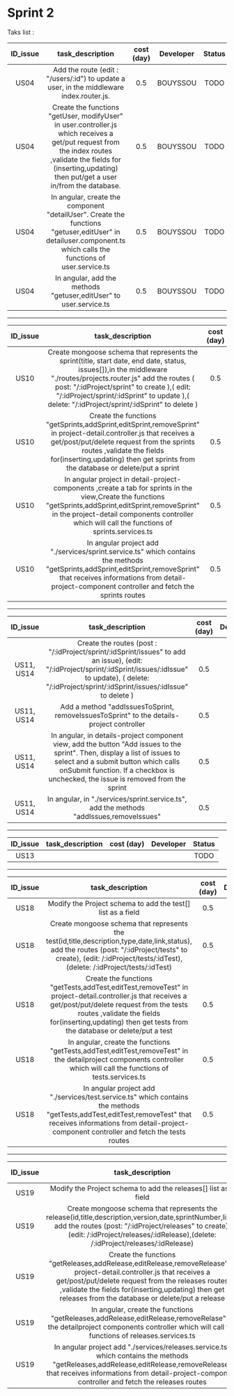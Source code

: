 # Sprint 2

Taks list :

| ID_issue | task_description | cost (day) | Developer | Status |
| :-: | :-: | :-: | :-: | :-: |
| US04 | Add the route (edit : "/users/:id") to update a user, in the middleware index.router.js. | 0.5 |BOUYSSOU | TODO |
| US04 | Create the functions "getUser, modifyUser" in user.controller.js which receives a get/put request from the index routes ,validate the fields for (inserting,updating) then put/get a user in/from the database. | 0.5 | BOUYSSOU | TODO |
| US04 | In angular, create the component "detailUser". Create the functions "getuser,editUser" in detailuser.component.ts which calls the functions of user.service.ts| 0.5 | BOUYSSOU | TODO |
| US04 | In angular, add the methods "getuser,editUser" to user.service.ts| 0.5 | BOUYSSOU | TODO |

----------------------------------------------------------------------------------------------------------------------

| ID_issue | task_description | cost (day) | Developer | Status |
| :-: | :-: | :-: | :-: | :-: |
| US10 | Create mongoose schema that represents the sprint(title, start date, end date, status, issues[]),in the middleware "./routes/projects.router.js" add the routes ( post: "/:idProject/sprint" to create ),( edit: "/:idProject/sprint/:idSprint" to update ),( delete: "/:idProject/sprint/:idSprint" to delete ) | 0.5 | MARTINEAU | DONE |
| US10 | Create the functions "getSprints,addSprint,editSprint,removeSprint" in project-detail.controller.js that receives a get/post/put/delete request from the sprints routes ,validate the fields for(inserting,updating) then get sprints from the database or delete/put a sprint | 0.5 | MARTINEAU | DONE |  
| US10 | In angular project in detail-project-components ,create a tab for sprints in the view,Create the functions "getSprints,addSprint,editSprint,removeSprint" in the project-detail components controller which will call the functions of sprints.services.ts | 0.5 | MARTINEAU | DONE |  
| US10 | In angular project add "./services/sprint.service.ts" which contains the methods "getSprints,addSprint,editSprint,removeSprint" that receives informations from detail-project-component controller and fetch the sprints routes | 0.5 | MARTINEAU | DONE | 

----------------------------------------------------------------------------------------------------------------------

| ID_issue | task_description | cost (day) | Developer | Status |
| :-: | :-: | :-: | :-: | :-: |
| US11, US14 | Create the routes (post : "/:idProject/sprint/:idSprint/issues" to add an issue), (edit: "/:idProject/sprint/:idSprint/issues/:idIssue" to update), ( delete: "/:idProject/sprint/:idSprint/issues/:idIssue" to delete )| 0.5 | | TODO | 
| US11, US14 | Add a method "addIssuesToSprint, removeIssuesToSprint" to the details-project controller| 0.5 | | TODO | 
| US11, US14 | In angular, in details-project component view, add the button "Add issues to the sprint". Then, display a list of issues to select and a submit button which calls onSubmit function. If a checkbox is unchecked, the issue is removed from the sprint | 0.5 | | TODO | 
| US11, US14 | In angular, in "./services/sprint.service.ts", add the methods "addIssues,removeIssues"| 0.5 | | TODO | 

----------------------------------------------------------------------------------------------------------------------

| ID_issue | task_description | cost (day) | Developer | Status |
| :-: | :-: | :-: | :-: | :-: |
| US13 | |  | | TODO | 

----------------------------------------------------------------------------------------------------------------------

| ID_issue | task_description | cost (day) | Developer | Status |
| :-: | :-: | :-: | :-: | :-: |
| US18 | Modify the Project schema to add the test[] list as a field | 0.5 | | TODO | 
| US18 | Create mongoose schema that represents the test(id,title,description,type,date,link,status), add the routes (post: "/:idProject/tests" to create), (edit: /:idProject/tests/:idTest),(delete: /:idProject/tests/:idTest)| 0.5 | | TODO | 
| US18 | Create the functions "getTests,addTest,editTest,removeTest" in project-detail.controller.js that receives a get/post/put/delete request from the tests routes ,validate the fields for(inserting,updating) then get tests from the database or delete/put a test| 0.5 | | TODO | 
| US18 | In angular, create the functions "getTests,addTest,editTest,removeTest" in the detailproject components controller which will call the functions of tests.services.ts | 0.5 | | TODO | 
| US18 | In angular project add "./services/test.service.ts" which contains the methods "getTests,addTest,editTest,removeTest" that receives informations from detail-project-component controller and fetch the tests routes| 0.5 | | TODO | 
----------------------------------------------------------------------------------------------------------------------

| ID_issue | task_description | cost (day) | Developer | Status |
| :-: | :-: | :-: | :-: | :-: |
| US19 | Modify the Project schema to add the releases[] list as a field | 0.5 | | TODO | 
| US19 | Create mongoose schema that represents the release(id,title,description,version,date,sprintNumber,link), add the routes (post: "/:idProject/releases" to create), (edit: /:idProject/releases/:idRelease),(delete: /:idProject/releases/:idRelease)| 0.5 | | TODO | 
| US19 | Create the functions "getReleases,addRelease,editRelease,removeRelease" in project-detail.controller.js that receives a get/post/put/delete request from the releases routes ,validate the fields for(inserting,updating) then get releases from the database or delete/put a release| 0.5 | | TODO | 
| US19 | In angular, create the functions "getReleases,addRelease,editRelease,removeRelase" in the detailproject components controller which will call the functions of releases.services.ts | 0.5 | | TODO | 
| US19 | In angular project add "./services/releases.service.ts" which contains the methods "getReleases,addRelease,editRelease,removeRelease" that receives informations from detail-project-component controller and fetch the releases routes| 0.5 | | TODO | 
